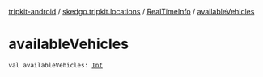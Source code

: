 [tripkit-android](../../index.md) / [skedgo.tripkit.locations](../index.md) / [RealTimeInfo](index.md) / [availableVehicles](./available-vehicles.md)

# availableVehicles

`val availableVehicles: `[`Int`](https://kotlinlang.org/api/latest/jvm/stdlib/kotlin/-int/index.html)